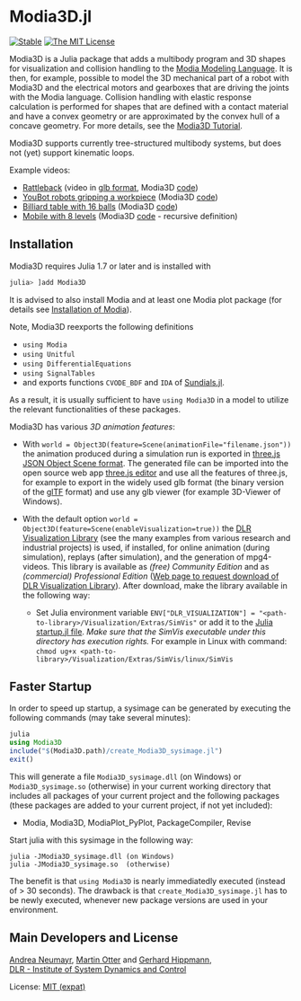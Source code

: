 # Modia3D.jl

[![Stable](https://img.shields.io/badge/docs-stable-blue.svg)](https://ModiaSim.github.io/Modia3D.jl/stable)
[![The MIT License](https://img.shields.io/badge/license-MIT-brightgreen.svg?style=flat-square)](https://github.com/ModiaSim/Modia3D.jl/blob/master/LICENSE.md)

Modia3D is a Julia package that adds a multibody program and 3D shapes for visualization and collision handling to the [Modia Modeling Language](https://github.com/ModiaSim/Modia.jl). It is then, for example, possible to model the 3D mechanical part of a robot with Modia3D and the electrical motors and gearboxes that are driving the joints with the Modia language. Collision handling with elastic response calculation is performed for shapes that are defined with a contact material and have a convex geometry or are approximated by the convex hull of a concave geometry. For more details, see the [Modia3D Tutorial](https://modiasim.github.io/Modia3D.jl/stable/tutorial/Tutorial.html).

Modia3D supports currently tree-structured multibody systems, but does not (yet) support kinematic loops.

Example videos:

- [Rattleback](https://modiasim.github.io/Modia3D.jl/resources/videos/rattleback.mp4) (video in [glb format](https://modiasim.github.io/Modia3D.jl/resources/videos/rattleback.glb), Modia3D [code](test/Collision/Rattleback.jl))
- [YouBot robots gripping a workpiece](https://modiasim.github.io/Modia3D.jl/resources/videos/YouBotsGripping.mp4) (Modia3D [code](test/Robot/YouBotsGripping.jl))
- [Billiard table with 16 balls](https://modiasim.github.io/Modia3D.jl/resources/videos/Billard16Balls.mp4) (Modia3D [code](test/Collision/Billard16Balls.jl))
- [Mobile with 8 levels](https://modiasim.github.io/Modia3D.jl/resources/videos/Mobile8.mp4) (Modia3D [code](test/Basic/Mobile.jl) - recursive definition)


## Installation

Modia3D requires Julia 1.7 or later and is installed with

```julia
julia> ]add Modia3D
```

It is advised to also install Modia and at least one Modia plot package (for details see [Installation of Modia](https://modiasim.github.io/Modia.jl/stable/#Installation)).

Note, Modia3D reexports the following definitions 

- `using Modia`
- `using Unitful`
- `using DifferentialEquations`
- `using SignalTables`
- and exports functions `CVODE_BDF` and `IDA` of [Sundials.jl](https://github.com/SciML/Sundials.jl).

As a result, it is usually sufficient to have `using Modia3D` in a model to utilize the relevant 
functionalities of these packages.

Modia3D has various *3D animation features*:

- With `world = Object3D(feature=Scene(animationFile="filename.json"))` the animation produced during a simulation run
  is exported in [three.js JSON Object Scene format](https://github.com/mrdoob/three.js/wiki/JSON-Object-Scene-format-4).
  The generated file can be imported into the open source web app [three.js editor](https://threejs.org/editor/) and 
  use all the features of three.js, for example to export in the widely used glb format (the binary version of the [glTF](https://www.khronos.org/gltf/) format) 
  and use any glb viewer (for example 3D-Viewer of Windows).

- With the default option `world = Object3D(feature=Scene(enableVisualization=true))` the 
  [DLR Visualization Library](https://www.systemcontrolinnovationlab.de/the-dlr-visualization-library/)
  (see the many examples from various research and industrial projects) is used, if installed, for 
  online animation (during simulation), replays (after simulation), and the generation of mpg4-videos.
  This library is available as *(free) Community Edition* and as *(commercial) Professional Edition*
  ([Web page to request download of DLR Visualization Library](https://visualization.ltx.de/)).
  After download, make the library available in the following way:
  - Set Julia environment variable `ENV["DLR_VISUALIZATION"] = "<path-to-library>/Visualization/Extras/SimVis"` 
    or add it to the [Julia startup.jl file](https://github.com/ModiaSim/Modia3D.jl/wiki/Template-for-startup.jl). 
    *Make sure that the SimVis executable under this directory has execution rights.*
    For example in Linux with command: `chmod ug+x <path-to-library>/Visualization/Extras/SimVis/linux/SimVis`


## Faster Startup
 
In order to speed up startup, a sysimage can be generated by executing the following commands
(may take several minutes):

```julia
julia
using Modia3D
include("$(Modia3D.path)/create_Modia3D_sysimage.jl")
exit()
```

This will generate a file `Modia3D_sysimage.dll` (on Windows) or `Modia3D_sysimage.so` (otherwise) in your
current working directory that includes all packages of your current project and the following packages
(these packages are added to your current project, if not yet included):

- Modia, Modia3D, ModiaPlot_PyPlot, PackageCompiler, Revise
 
Start julia with this sysimage in the following way:

```
julia -JModia3D_sysimage.dll (on Windows)
julia -JModia3D_sysimage.so  (otherwise)
```

The benefit is that `using Modia3D` is nearly immediatedly executed (instead of > 30 seconds).
The drawback is that `create_Modia3D_sysimage.jl` has to be newly executed, whenever
new package versions are used in your environment.

## Main Developers and License

[Andrea Neumayr](mailto:andrea.neumayr@dlr.de),
[Martin Otter](https://rmc.dlr.de/sr/de/staff/martin.otter/) and
[Gerhard Hippmann](mailto:gerhard.hippmann@dlr.de),\
[DLR - Institute of System Dynamics and Control](https://www.dlr.de/sr/en)

License: [MIT (expat)](LICENSE.md)
